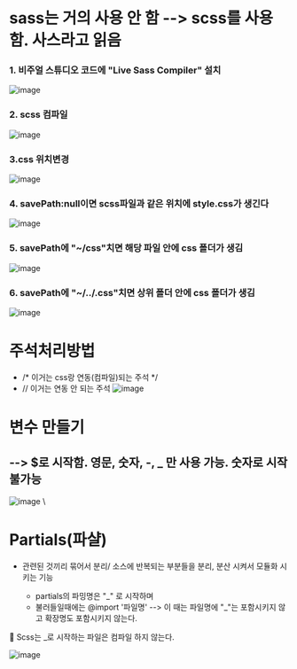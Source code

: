 # sass는 거의 사용 안 함 --> scss를 사용 함. 사스라고 읽음



### 1. 비주얼 스튜디오 코드에 "Live Sass Compiler" 설치

![image](https://github.com/kgy424/sass/assets/129706828/e509ef16-5539-4920-8d3a-8768d8d5fcef)


### 2. scss 컴파일

![image](https://github.com/kgy424/sass/assets/129706828/b0f764e9-8500-4e2b-ae28-35688fba9228)


### 3.css 위치변경 

![image](https://github.com/kgy424/sass/assets/129706828/1d7e6050-8470-49d8-90be-07b00e1863d1)


### 4. savePath:null이면 scss파일과 같은 위치에 style.css가 생긴다

![image](https://github.com/kgy424/sass/assets/129706828/e218d64e-1bb2-492d-a355-53b795512a4f)


### 5.  savePath에 "~/css"치면 해당 파일 안에 css 폴더가 생김

![image](https://github.com/kgy424/sass/assets/129706828/5536a31e-c25c-4773-9f6b-56706b6767fc)

### 6. savePath에 "~/../.css"치면 상위 폴더 안에 css 폴더가 생김

![image](https://github.com/kgy424/sass/assets/129706828/2fdcb8c0-946e-46ca-96cf-54920c48396c)


# 주석처리방법

- /* 이거는 css랑 연동(컴파일)되는 주석 */
- // 이거는 연동 안 되는 주석
![image](https://github.com/kgy424/sass/assets/129706828/b759ee91-bf2c-4c54-ac2b-ec7a78fbb95b)


# 변수 만들기
## --> $로 시작함. 영문, 숫자, -, _ 만 사용 가능. 숫자로 시작 불가능
![image](https://github.com/kgy424/sass/assets/129706828/8724fe88-dd4e-4568-bd20-83282a39d209)
\

# Partials(파샬)
 - 관련된 것끼리 묶어서 분리/ 소스에 반복되는 부분들을 분리, 분산 시켜서 모듈화 시키는 기능

   * partials의 파밍명은 "_" 로 시작하며
   * 불러들일때에는 @import '파일명'  --> 이 때는 파일명에 "_"는 포함시키지 않고 확장명도 포함시키지 않는다.

  👶 Scss는 _로 시작하는 파일은 컴파일 하지 않는다.

![image](https://github.com/kgy424/sass/assets/129706828/6c3808ac-c021-4e00-aabc-3c5ca740065a)
